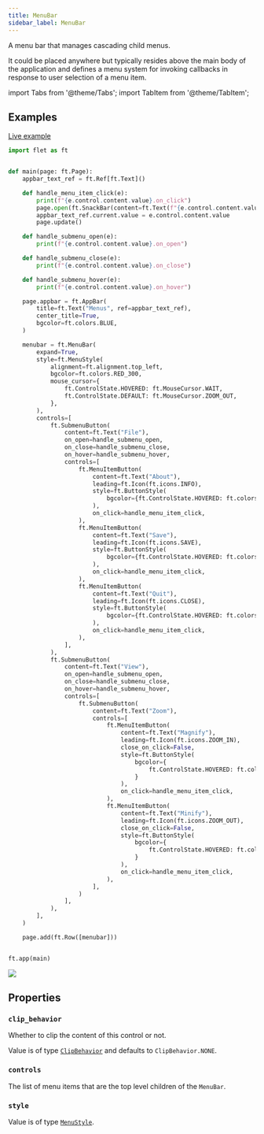 ```yaml
---
title: MenuBar
sidebar_label: MenuBar
---
```


A menu bar that manages cascading child menus.

It could be placed anywhere but typically resides above the main body of the application and defines a menu system for invoking callbacks in response to user selection of a menu item.

import Tabs from '@theme/Tabs';
import TabItem from '@theme/TabItem';

## Examples

[Live example](https://flet-controls-gallery.fly.dev/navigation/menubar)

<Tabs groupId="language">
  <TabItem value="python" label="Python" default>

```python
import flet as ft


def main(page: ft.Page):
    appbar_text_ref = ft.Ref[ft.Text]()

    def handle_menu_item_click(e):
        print(f"{e.control.content.value}.on_click")
        page.open(ft.SnackBar(content=ft.Text(f"{e.control.content.value} was clicked!")))
        appbar_text_ref.current.value = e.control.content.value
        page.update()

    def handle_submenu_open(e):
        print(f"{e.control.content.value}.on_open")

    def handle_submenu_close(e):
        print(f"{e.control.content.value}.on_close")

    def handle_submenu_hover(e):
        print(f"{e.control.content.value}.on_hover")

    page.appbar = ft.AppBar(
        title=ft.Text("Menus", ref=appbar_text_ref),
        center_title=True,
        bgcolor=ft.colors.BLUE,
    )

    menubar = ft.MenuBar(
        expand=True,
        style=ft.MenuStyle(
            alignment=ft.alignment.top_left,
            bgcolor=ft.colors.RED_300,
            mouse_cursor={
                ft.ControlState.HOVERED: ft.MouseCursor.WAIT,
                ft.ControlState.DEFAULT: ft.MouseCursor.ZOOM_OUT,
            },
        ),
        controls=[
            ft.SubmenuButton(
                content=ft.Text("File"),
                on_open=handle_submenu_open,
                on_close=handle_submenu_close,
                on_hover=handle_submenu_hover,
                controls=[
                    ft.MenuItemButton(
                        content=ft.Text("About"),
                        leading=ft.Icon(ft.icons.INFO),
                        style=ft.ButtonStyle(
                            bgcolor={ft.ControlState.HOVERED: ft.colors.GREEN_100}
                        ),
                        on_click=handle_menu_item_click,
                    ),
                    ft.MenuItemButton(
                        content=ft.Text("Save"),
                        leading=ft.Icon(ft.icons.SAVE),
                        style=ft.ButtonStyle(
                            bgcolor={ft.ControlState.HOVERED: ft.colors.GREEN_100}
                        ),
                        on_click=handle_menu_item_click,
                    ),
                    ft.MenuItemButton(
                        content=ft.Text("Quit"),
                        leading=ft.Icon(ft.icons.CLOSE),
                        style=ft.ButtonStyle(
                            bgcolor={ft.ControlState.HOVERED: ft.colors.GREEN_100}
                        ),
                        on_click=handle_menu_item_click,
                    ),
                ],
            ),
            ft.SubmenuButton(
                content=ft.Text("View"),
                on_open=handle_submenu_open,
                on_close=handle_submenu_close,
                on_hover=handle_submenu_hover,
                controls=[
                    ft.SubmenuButton(
                        content=ft.Text("Zoom"),
                        controls=[
                            ft.MenuItemButton(
                                content=ft.Text("Magnify"),
                                leading=ft.Icon(ft.icons.ZOOM_IN),
                                close_on_click=False,
                                style=ft.ButtonStyle(
                                    bgcolor={
                                        ft.ControlState.HOVERED: ft.colors.PURPLE_200
                                    }
                                ),
                                on_click=handle_menu_item_click,
                            ),
                            ft.MenuItemButton(
                                content=ft.Text("Minify"),
                                leading=ft.Icon(ft.icons.ZOOM_OUT),
                                close_on_click=False,
                                style=ft.ButtonStyle(
                                    bgcolor={
                                        ft.ControlState.HOVERED: ft.colors.PURPLE_200
                                    }
                                ),
                                on_click=handle_menu_item_click,
                            ),
                        ],
                    )
                ],
            ),
        ],
    )

    page.add(ft.Row([menubar]))


ft.app(main)
```

  </TabItem>
</Tabs>

<img src="/img/docs/controls/menu-bar/menu-bar.gif" className="screenshot-40" />

## Properties

### `clip_behavior`

Whether to clip the content of this control or not.

Value is of type [`ClipBehavior`](/docs/reference/types/clipbehavior) and defaults to `ClipBehavior.NONE`.

### `controls`

The list of menu items that are the top level children of the `MenuBar`.

### `style`

Value is of type [`MenuStyle`](/docs/reference/types/menustyle). 